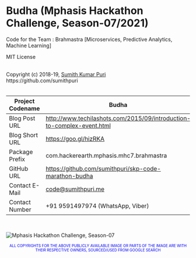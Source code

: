 # Budha (Mphasis Hackathon Challenge, Season-07/2021)
Code for the Team : Brahmastra [Microservices, Predictive Analytics, Machine Learning] 
<br>

MIT License

<br>
Copyright (c) 2018-19, <a href="https://www.cakeresume.com/sumith-kumar-puri">Sumith Kumar Puri</a><br>
https://github.com/sumithpuri 


<br>
<br>

	
|Project Codename|Budha|
|--|--|
| Blog Post URL | http://www.techilashots.com/2015/09/introduction-to-complex-event.html |
|Blog Short URL	|https://goo.gl/hizRKA|
|Package Prefix|com.hackerearth.mphasis.mhc7.brahmastra|
|GitHub URL|https://github.com/sumithpuri/skp-code-marathon-budha|
|Contact E-Mail  |code@sumithpuri.me|
|Contact Number|+91 9591497974 (WhatsApp, Viber)|

<br>


![Mphasis Hackathon Challenge, Season-07](https://drive.google.com/uc?export=view&id=1Yd9PrtLiIVv7QBWgTs8HQFssL7K6Q6us)
		    	

 <p align='center'><span style="font-size: 10px; color:blue">ALL COPYRIGHTS FOR THE ABOVE PUBLICLY AVAILABLE IMAGE OR PARTS OF THE IMAGE ARE WITH THEIR RESPECTIVE OWNERS, SOURCED/USED FROM GOOGLE SEARCH</span></p>

 		 




	  

  



